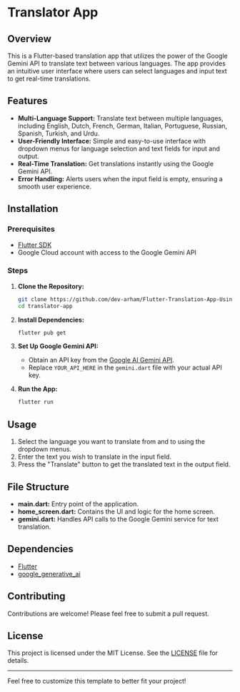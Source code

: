# Translator App

## Overview

This is a Flutter-based translation app that utilizes the power of the Google Gemini API to translate text between various languages. The app provides an intuitive user interface where users can select languages and input text to get real-time translations.

## Features

- **Multi-Language Support:** Translate text between multiple languages, including English, Dutch, French, German, Italian, Portuguese, Russian, Spanish, Turkish, and Urdu.
- **User-Friendly Interface:** Simple and easy-to-use interface with dropdown menus for language selection and text fields for input and output.
- **Real-Time Translation:** Get translations instantly using the Google Gemini API.
- **Error Handling:** Alerts users when the input field is empty, ensuring a smooth user experience.


## Installation

### Prerequisites

- [Flutter SDK](https://flutter.dev/docs/get-started/install)
- Google Cloud account with access to the Google Gemini API

### Steps

1. **Clone the Repository:**
   ```bash
   git clone https://github.com/dev-arham/Flutter-Translation-App-Using-Gemini-API.git
   cd translator-app
   ```

2. **Install Dependencies:**
   ```bash
   flutter pub get
   ```

3. **Set Up Google Gemini API:**
   - Obtain an API key from the [Google AI Gemini API](https://ai.google.dev/gemini-api).
   - Replace `YOUR_API_HERE` in the `gemini.dart` file with your actual API key.

4. **Run the App:**
   ```bash
   flutter run
   ```

## Usage

1. Select the language you want to translate from and to using the dropdown menus.
2. Enter the text you wish to translate in the input field.
3. Press the "Translate" button to get the translated text in the output field.

## File Structure

- **main.dart:** Entry point of the application.
- **home_screen.dart:** Contains the UI and logic for the home screen.
- **gemini.dart:** Handles API calls to the Google Gemini service for text translation.

## Dependencies

- [Flutter](https://flutter.dev)
- [google_generative_ai](https://pub.dev/packages/google_generative_ai)

## Contributing

Contributions are welcome! Please feel free to submit a pull request.

## License

This project is licensed under the MIT License. See the [LICENSE](LICENSE) file for details.

---

Feel free to customize this template to better fit your project!